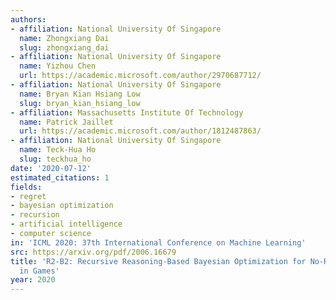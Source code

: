 ```yaml
---
authors:
- affiliation: National University Of Singapore
  name: Zhongxiang Dai
  slug: zhongxiang_dai
- affiliation: National University Of Singapore
  name: Yizhou Chen
  url: https://academic.microsoft.com/author/2970687712/
- affiliation: National University Of Singapore
  name: Bryan Kian Hsiang Low
  slug: bryan_kian_hsiang_low
- affiliation: Massachusetts Institute Of Technology
  name: Patrick Jaillet
  url: https://academic.microsoft.com/author/1812487863/
- affiliation: National University Of Singapore
  name: Teck-Hua Ho
  slug: teckhua_ho
date: '2020-07-12'
estimated_citations: 1
fields:
- regret
- bayesian optimization
- recursion
- artificial intelligence
- computer science
in: 'ICML 2020: 37th International Conference on Machine Learning'
src: https://arxiv.org/pdf/2006.16679
title: 'R2-B2: Recursive Reasoning-Based Bayesian Optimization for No-Regret Learning
  in Games'
year: 2020
---
```


